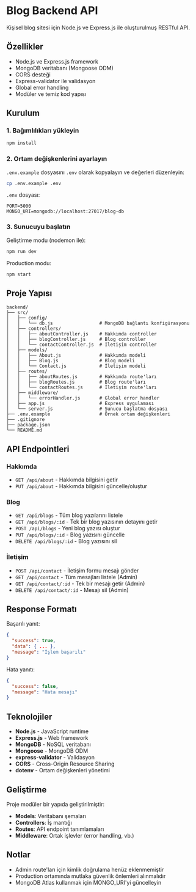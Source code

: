 # Blog Backend API

Kişisel blog sitesi için Node.js ve Express.js ile oluşturulmuş RESTful API.

## Özellikler

- Node.js ve Express.js framework
- MongoDB veritabanı (Mongoose ODM)
- CORS desteği
- Express-validator ile validasyon
- Global error handling
- Modüler ve temiz kod yapısı

## Kurulum

### 1. Bağımlılıkları yükleyin

```bash
npm install
```

### 2. Ortam değişkenlerini ayarlayın

`.env.example` dosyasını `.env` olarak kopyalayın ve değerleri düzenleyin:

```bash
cp .env.example .env
```

`.env` dosyası:
```
PORT=5000
MONGO_URI=mongodb://localhost:27017/blog-db
```

### 3. Sunucuyu başlatın

Geliştirme modu (nodemon ile):
```bash
npm run dev
```

Production modu:
```bash
npm start
```

## Proje Yapısı

```
backend/
├── src/
│   ├── config/
│   │   └── db.js                 # MongoDB bağlantı konfigürasyonu
│   ├── controllers/
│   │   ├── aboutController.js    # Hakkımda controller
│   │   ├── blogController.js     # Blog controller
│   │   └── contactController.js  # İletişim controller
│   ├── models/
│   │   ├── About.js              # Hakkımda modeli
│   │   ├── Blog.js               # Blog modeli
│   │   └── Contact.js            # İletişim modeli
│   ├── routes/
│   │   ├── aboutRoutes.js        # Hakkımda route'ları
│   │   ├── blogRoutes.js         # Blog route'ları
│   │   └── contactRoutes.js      # İletişim route'ları
│   ├── middleware/
│   │   └── errorHandler.js       # Global error handler
│   ├── app.js                    # Express uygulaması
│   └── server.js                 # Sunucu başlatma dosyası
├── .env.example                  # Örnek ortam değişkenleri
├── .gitignore
├── package.json
└── README.md
```

## API Endpointleri

### Hakkımda

- `GET /api/about` - Hakkımda bilgisini getir
- `PUT /api/about` - Hakkımda bilgisini güncelle/oluştur

### Blog

- `GET /api/blogs` - Tüm blog yazılarını listele
- `GET /api/blogs/:id` - Tek bir blog yazısının detayını getir
- `POST /api/blogs` - Yeni blog yazısı oluştur
- `PUT /api/blogs/:id` - Blog yazısını güncelle
- `DELETE /api/blogs/:id` - Blog yazısını sil

### İletişim

- `POST /api/contact` - İletişim formu mesajı gönder
- `GET /api/contact` - Tüm mesajları listele (Admin)
- `GET /api/contact/:id` - Tek bir mesajı getir (Admin)
- `DELETE /api/contact/:id` - Mesajı sil (Admin)

## Response Formatı

Başarılı yanıt:
```json
{
  "success": true,
  "data": { ... },
  "message": "İşlem başarılı"
}
```

Hata yanıtı:
```json
{
  "success": false,
  "message": "Hata mesajı"
}
```

## Teknolojiler

- **Node.js** - JavaScript runtime
- **Express.js** - Web framework
- **MongoDB** - NoSQL veritabanı
- **Mongoose** - MongoDB ODM
- **express-validator** - Validasyon
- **CORS** - Cross-Origin Resource Sharing
- **dotenv** - Ortam değişkenleri yönetimi

## Geliştirme

Proje modüler bir yapıda geliştirilmiştir:
- **Models**: Veritabanı şemaları
- **Controllers**: İş mantığı
- **Routes**: API endpoint tanımlamaları
- **Middleware**: Ortak işlevler (error handling, vb.)

## Notlar

- Admin route'ları için kimlik doğrulama henüz eklenmemiştir
- Production ortamında mutlaka güvenlik önlemleri alınmalıdır
- MongoDB Atlas kullanmak için MONGO_URI'yi güncelleyin
